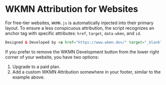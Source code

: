 # WKMN Attribution for Websites

For free-tier websites, `WKMN.js` is automatically injected into their primary layout. To ensure a less conspicuous attribution, the script recognizes an anchor tag with specific attributes: `href`, `target`, `data-wkmn`, and `id`.

```html
Designed & Developed by <a href="https://www.wkmn.dev/" target="_blank" id="wkmn-att" data-wkmn="true">WKMN Development</a>
```
If you prefer to remove the WKMN Development button from the lower right corner of your website, you have two options:

1. Upgrade to a paid plan.
2. Add a custom WKMN Attribution somewhere in your footer, similar to the example above.
